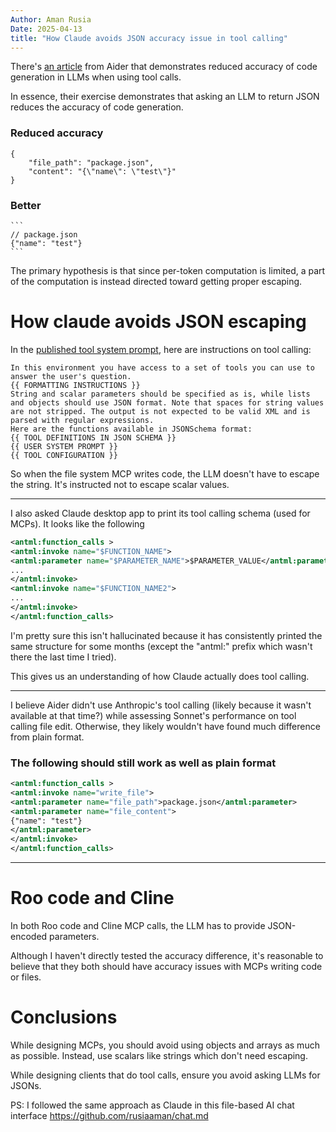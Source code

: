 ```yaml
---
Author: Aman Rusia
Date: 2025-04-13
title: "How Claude avoids JSON accuracy issue in tool calling"
---
```



There's [an article](https://aider.chat/2024/08/14/code-in-json.html) from Aider that demonstrates reduced accuracy of code generation in LLMs when using tool calls.

In essence, their exercise demonstrates that asking an LLM to return JSON reduces the accuracy of code generation.

### Reduced accuracy

````
{
    "file_path": "package.json",
    "content": "{\"name\": \"test\"}"
}
````
### Better
````
```
// package.json
{"name": "test"}
```
````

The primary hypothesis is that since per-token computation is limited, a part of the computation is instead directed toward getting proper escaping.

# How claude avoids JSON escaping


In the [published tool system prompt](https://docs.anthropic.com/en/docs/build-with-claude/tool-use/overview), here are instructions on tool calling:

```
In this environment you have access to a set of tools you can use to answer the user's question.
{{ FORMATTING INSTRUCTIONS }}
String and scalar parameters should be specified as is, while lists and objects should use JSON format. Note that spaces for string values are not stripped. The output is not expected to be valid XML and is parsed with regular expressions.
Here are the functions available in JSONSchema format:
{{ TOOL DEFINITIONS IN JSON SCHEMA }}
{{ USER SYSTEM PROMPT }}
{{ TOOL CONFIGURATION }}
```

So when the file system MCP writes code, the LLM doesn't have to escape the string. It's instructed not to escape scalar values.


---
I also asked Claude desktop app to print its tool calling schema (used for MCPs). It looks like the following
```xml
<antml:function_calls >
<antml:invoke name="$FUNCTION_NAME">
<antml:parameter name="$PARAMETER_NAME">$PARAMETER_VALUE</antml:parameter>
...
</antml:invoke>
<antml:invoke name="$FUNCTION_NAME2">
...
</antml:invoke>
</antml:function_calls>
```

I'm pretty sure this isn't hallucinated because it has consistently printed the same structure for some months (except the "antml:" prefix which wasn't there the last time I tried).

This gives us an understanding of how Claude actually does tool calling.

---
I believe Aider didn't use Anthropic's tool calling (likely because it wasn't available at that time?) while assessing Sonnet's performance on tool calling file edit. Otherwise, they likely wouldn't have found much difference from plain format.

### The following should still work as well as plain format
```xml
<antml:function_calls >
<antml:invoke name="write_file">
<antml:parameter name="file_path">package.json</antml:parameter>
<antml:parameter name="file_content">
{"name": "test"}
</antml:parameter>
</antml:invoke>
</antml:function_calls>

```

---

# Roo code and Cline

In both Roo code and Cline MCP calls, the LLM has to provide JSON-encoded parameters.

Although I haven't directly tested the accuracy difference, it's reasonable to believe that they both should have accuracy issues with MCPs writing code or files.


# Conclusions
While designing MCPs, you should avoid using objects and arrays as much as possible. Instead, use scalars like strings which don't need escaping.

While designing clients that do tool calls, ensure you avoid asking LLMs for JSONs.


PS: I followed the same approach as Claude in this file-based AI chat interface https://github.com/rusiaaman/chat.md